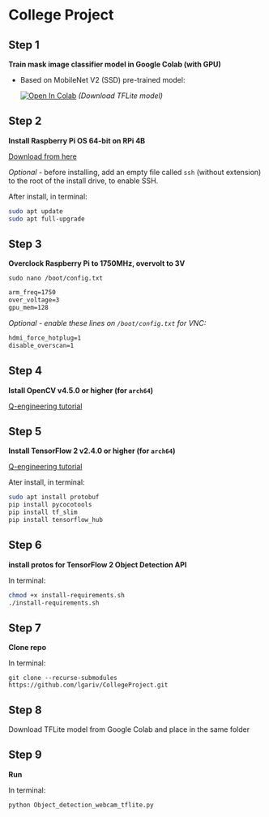 # College Project

## Step 1
**Train mask image classifier model in Google Colab (with GPU)**

- Based on MobileNet V2 (SSD) pre-trained model:

  [![Open In Colab](https://colab.research.google.com/assets/colab-badge.svg)](https://colab.research.google.com/drive/1x3a_JSMoKCcjiKo2UGFiot2A4JVBdYar?usp=sharing) *(Download TFLite model)*

## Step 2
**Install Raspberry Pi OS 64-bit on RPi 4B**

[Download from here](https://downloads.raspberrypi.org/raspios_arm64/images/)

*Optional -* before installing, add an empty file called `ssh` (without extension) to the root of the install drive, to enable SSH.

After install, in terminal:

```bash
sudo apt update
sudo apt full-upgrade
```

## Step 3
**Overclock Raspberry Pi to 1750MHz, overvolt to 3V**

`sudo nano /boot/config.txt`

```txt
arm_freq=1750
over_voltage=3
gpu_mem=128
```

*Optional - enable these lines on `/boot/config.txt` for VNC:*

```txt
hdmi_force_hotplug=1
disable_overscan=1
```

## Step 4
**Istall OpenCV v4.5.0 or higher (for `arch64`)**

[Q-engineering tutorial](https://qengineering.eu/install-opencv-4.5-on-raspberry-64-os.html)

## Step 5
**Install TensorFlow 2 v2.4.0 or higher (for `arch64`)**

[Q-engineering tutorial](https://qengineering.eu/install-tensorflow-2.4.0-on-raspberry-64-os.html)

Ater install, in terminal:

```bash
sudo apt install protobuf
pip install pycocotools
pip install tf_slim
pip install tensorflow_hub
```
## Step 6
**install protos for TensorFlow 2 Object Detection API**

In terminal:

```bash
chmod +x install-requirements.sh
./install-requirements.sh
```

## Step 7
**Clone repo**

In terminal:

`git clone --recurse-submodules https://github.com/lgariv/CollegeProject.git`

## Step 8
Download TFLite model from Google Colab and place in the same folder

## Step 9
**Run**

In terminal:

```bash
python Object_detection_webcam_tflite.py
```

